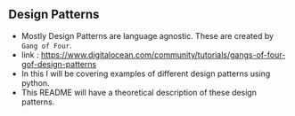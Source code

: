 ## Design Patterns 

- Mostly Design Patterns are language agnostic. These are created by `Gang of Four`. 
- link : https://www.digitalocean.com/community/tutorials/gangs-of-four-gof-design-patterns  
- In this I will be covering examples of different design patterns using python. 
- This README will have a theoretical description of these design patterns. 
  